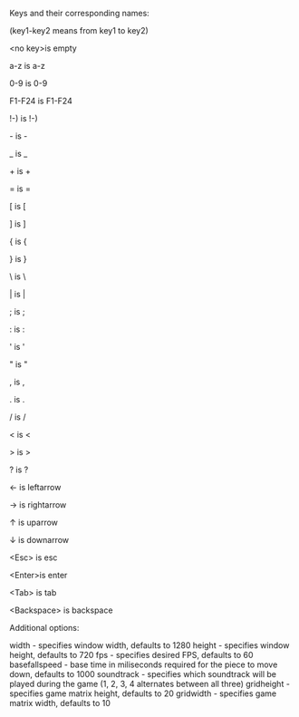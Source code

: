 Keys and their corresponding names:

(key1-key2 means from key1 to key2)

\<no key>is empty

a-z     is a-z

0-9     is 0-9

F1-F24  is F1-F24

!-)     is !-)

\-      is \-

_       is _

\+      is \+

=       is =

[       is [

]       is ]

{       is {

}       is }

\       is \

|       is |

;       is ;

:       is :

'       is '

"       is "

,       is ,

.       is .

/       is /

<       is <

\>      is \>

?       is ?

←       is leftarrow

→       is rightarrow

↑       is uparrow

↓       is downarrow

\<Esc>  is esc

\<Enter>is enter

\<Tab>  is tab

\<Backspace> is backspace

Additional options:

width         - specifies window width, defaults to 1280
height        - specifies window height, defaults to 720
fps           - specifies desired FPS, defaults to 60
basefallspeed - base time in miliseconds required for the piece to move down, defaults to 1000
soundtrack    - specifies which soundtrack will be played during the game (1, 2, 3, 4 alternates between all three)
gridheight    - specifies game matrix height, defaults to 20
gridwidth     - specifies game matrix width, defaults to 10